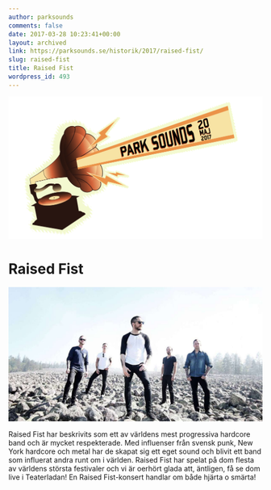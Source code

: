 ```yaml
---
author: parksounds
comments: false
date: 2017-03-28 10:23:41+00:00
layout: archived
link: https://parksounds.se/historik/2017/raised-fist/
slug: raised-fist
title: Raised Fist
wordpress_id: 493
---
```


<img src="/images/2017/logo-1.svg" alt="Park Sounds 2017">



# Raised Fist


<img src="/images/2017/raised-fist-1.jpg">


Raised Fist har beskrivits som ett av världens mest progressiva hardcore band och är mycket respekterade. Med influenser från svensk punk, New York hardcore och metal har de skapat sig ett eget sound och blivit ett band som influerat andra runt om i världen.
Raised Fist har spelat på dom flesta av världens största festivaler och vi är oerhört glada att, äntligen, få se dom live i Teaterladan!
En Raised Fist-konsert handlar om både hjärta o smärta!



<!-- % oembed https://www.youtube.com/watch?v=hez7bGbutBs&feature;=youtu.be % -->


<!-- % oembed https://open.spotify.com/artist/7ik758oYwkKmQtbZtAdOOm % -->


